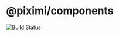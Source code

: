 # @piximi/components

[![Build Status](https://travis-ci.org/piximi/components.svg?branch=master)](https://travis-ci.org/piximi/components)
